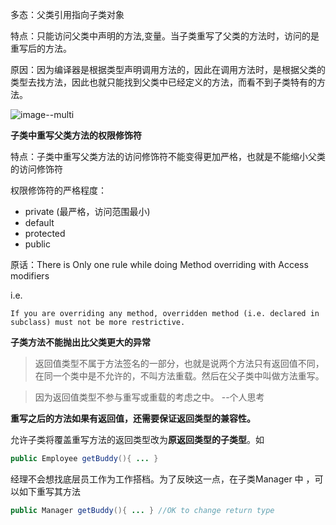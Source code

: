 多态：父类引用指向子类对象

特点：只能访问父类中声明的方法,变量。当子类重写了父类的方法时，访问的是重写后的方法。

原因：因为编译器是根据类型声明调用方法的，因此在调用方法时，是根据父类的类型去找方法，因此也就只能找到父类中已经定义的方法，而看不到子类特有的方法。

![image--multi](C:\Users\lzw\Pictures\多态解释.png)

**子类中重写父类方法的权限修饰符**

特点：子类中重写父类方法的访问修饰符不能变得更加严格，也就是不能缩小父类的访问修饰符

权限修饰符的严格程度：

- private      (最严格，访问范围最小)
- default
- protected
- public

原话：There is Only one rule while doing Method overriding with Access modifiers 

i.e.

```text
If you are overriding any method, overridden method (i.e. declared in subclass) must not be more restrictive.
```

**子类方法不能抛出比父类更大的异常**

> 返回值类型不属于方法签名的一部分，也就是说两个方法只有返回值不同，在同一个类中是不允许的，不叫方法重载。然后在父子类中叫做方法重写。

> 因为返回值类型不参与重写或重载的考虑之中。   --个人思考

**重写之后的方法如果有返回值，还需要保证返回类型的兼容性。**

允许子类将覆盖重写方法的返回类型改为**原返回类型的子类型**。如

```java
public Employee getBuddy(){ ... }
```

经理不会想找底层员工作为工作搭档。为了反映这一点，在子类Manager 中 ，可以如下重写其方法

```java
public Manager getBuddy(){ ... } //OK to change return type
```


